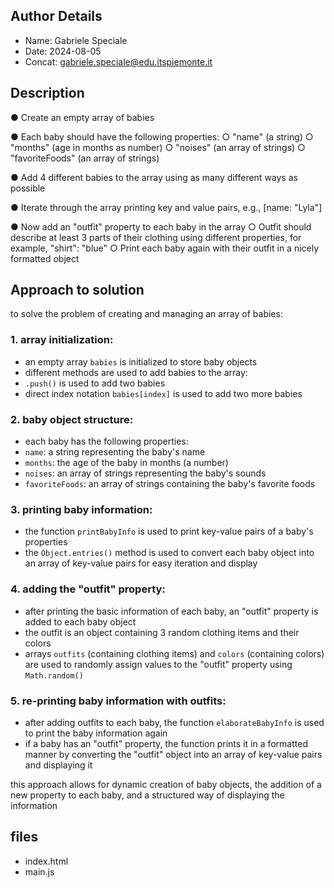## Author Details

* Name: Gabriele Speciale
* Date: 2024-08-05
* Concat: gabriele.speciale@edu.itspiemonte.it



## Description

● Create an empty array of babies
 
● Each baby should have the following properties:
 ○ "name" (a string) 
 ○ "months" (age in months as number) 
 ○ "noises" (an array of strings) 
 ○ "favoriteFoods" (an array of strings) 

● Add 4 different babies to the array using as many different ways as possible

● Iterate through the array printing key and value pairs, e.g., [name: "Lyla"]

● Now add an "outfit" property to each baby in the array
 ○ Outfit should describe at least 3 parts of their clothing using different properties, for
   example, "shirt": "blue"
 ○ Print each baby again with their outfit in a nicely formatted object




## Approach to solution

to solve the problem of creating and managing an array of babies:

### 1. **array initialization**:
- an empty array `babies` is initialized to store baby objects
- different methods are used to add babies to the array:
- `.push()` is used to add two babies
- direct index notation `babies[index]` is used to add two more babies

### 2. **baby object structure**:
- each baby has the following properties:
- `name`: a string representing the baby's name
- `months`: the age of the baby in months (a number)
- `noises`: an array of strings representing the baby's sounds
- `favoriteFoods`: an array of strings containing the baby's favorite foods

### 3. **printing baby information**:
- the function `printBabyInfo` is used to print key-value pairs of a baby's properties
- the `Object.entries()` method is used to convert each baby object into an array of key-value pairs for easy iteration and display

### 4. **adding the "outfit" property**:
- after printing the basic information of each baby, an "outfit" property is added to each baby object
- the outfit is an object containing 3 random clothing items and their colors
- arrays `outfits` (containing clothing items) and `colors` (containing colors) are used to randomly assign values to the "outfit" property using `Math.random()`

### 5. **re-printing baby information with outfits**:
- after adding outfits to each baby, the function `elaborateBabyInfo` is used to print the baby information again
- if a baby has an "outfit" property, the function prints it in a formatted manner by converting the "outfit" object into an array of key-value pairs and displaying it

this approach allows for dynamic creation of baby objects, the addition of a new property to each baby, and a structured way of displaying the information






## files

* index.html
* main.js